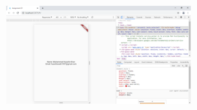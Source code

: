 
![Assignment](https://github.com/MHuzaifaKhan97/Dart-Flutter-And-Node/blob/master/Assignments/Flutter%20Assignment%2001/Screenshot/AssignmentSS.png)
